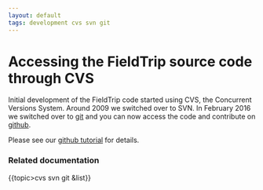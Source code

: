 ```yaml
---
layout: default
tags: development cvs svn git
---
```


#  Accessing the FieldTrip source code through CVS 

Initial development of the FieldTrip code started using CVS, the Concurrent Versions System. Around 2009 we switched over to SVN. In February 2016 we switched over to [git](http://git-scm.com) and you can now access the code and contribute on [github](http://github.com/fieldtrip). 

Please see our [github tutorial](/[[/development/git) for details. 

### Related documentation

{{topic>cvs svn git &list}}

